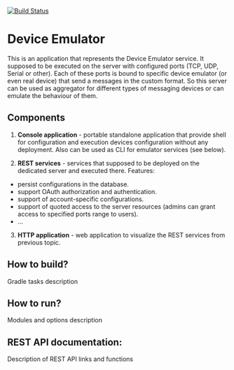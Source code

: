 [![Build Status](https://secure.travis-ci.org/artavd/device-emulator.svg)](http://travis-ci.org/artavd/device-emulator)

# Device Emulator

This is an application that represents the Device Emulator service. It supposed to be executed on the server with configured ports (TCP, UDP, Serial or other). Each of these ports is bound to specific device emulator (or even real device) that send a messages in the custom format. So this server can be used as aggregator for different types of messaging devices or can emulate the behaviour of them.

## Components

1. **Console application** - portable standalone application that provide shell for configuration and execution devices configuration without any deployment. Also can be used as CLI for emulator services (see below).

2. **REST services** - services that supposed to be deployed on the dedicated server and executed there. Features:

  - persist configurations in the database.
  - support OAuth authorization and authentication.
  - support of account-specific configurations.
  - support of quoted access to the server resources (admins can grant access to specified ports range to users).
  - ...

3. **HTTP application** - web application to visualize the REST services from previous topic.

## How to build?

<TBD> Gradle tasks description

## How to run?

<TBD> Modules and options description

## REST API documentation:

<TBD> Description of REST API links and functions